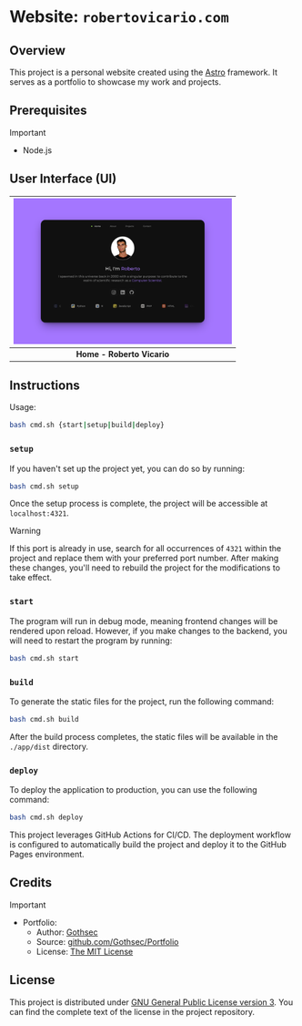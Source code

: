 # Website: `robertovicario.com`

## Overview

This project is a personal website created using the [Astro](https://astro.build/) framework. It serves as a portfolio to showcase my work and projects.

## Prerequisites

> [!IMPORTANT]
>
> - Node.js

## User Interface (UI)

| <a href="https://www.robertovicario.com"><img src="./docs/cover.png" alt="UI" width="384"></a> |
| :-: |
| **Home - Roberto Vicario** |

## Instructions

Usage:

```sh
bash cmd.sh {start|setup|build|deploy}
```

### `setup`

If you haven't set up the project yet, you can do so by running:

```sh
bash cmd.sh setup
```

Once the setup process is complete, the project will be accessible at `localhost:4321`.

> [!WARNING]
>
> If this port is already in use, search for all occurrences of `4321` within the project and replace them with your preferred port number. After making these changes, you'll need to rebuild the project for the modifications to take effect.

### `start`

The program will run in debug mode, meaning frontend changes will be rendered upon reload. However, if you make changes to the backend, you will need to restart the program by running:

```sh
bash cmd.sh start
```

### `build`

To generate the static files for the project, run the following command:

```sh
bash cmd.sh build
```

After the build process completes, the static files will be available in the `./app/dist` directory.

### `deploy`

To deploy the application to production, you can use the following command:

```sh
bash cmd.sh deploy
```

This project leverages GitHub Actions for CI/CD. The deployment workflow is configured to automatically build the project and deploy it to the GitHub Pages environment.

## Credits

> [!IMPORTANT]
>
> - Portfolio:
>     - Author: [Gothsec](https://github.com/Gothsec)
>     - Source: [github.com/Gothsec/Portfolio](https://github.com/Gothsec/Portfolio)
>     - License: [The MIT License](https://opensource.org/license/mit)

## License

This project is distributed under [GNU General Public License version 3](https://opensource.org/license/gpl-3-0). You can find the complete text of the license in the project repository.

